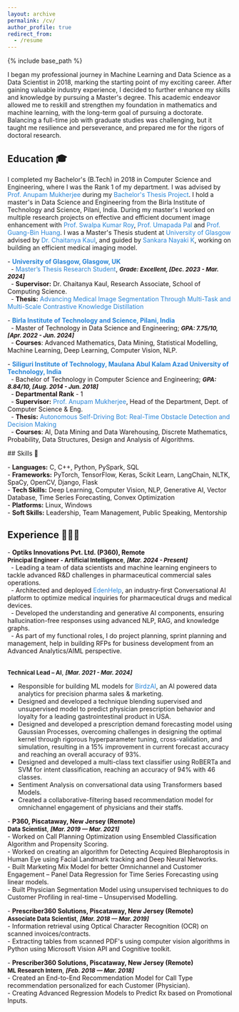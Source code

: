 ```yaml
---
layout: archive
permalink: /cv/
author_profile: true
redirect_from:
  - /resume
---
```


{% include base_path %}
<p style="font-size: 14px;">I began my professional journey in Machine Learning and Data Science as a Data Scientist in 2018, marking the starting point of my exciting career. After gaining valuable industry experience, I decided to further enhance my skills and knowledge by pursuing a Master's degree. This academic endeavor allowed me to reskill and strengthen my foundation in mathematics and machine learning, with the long-term goal of pursuing a doctorate. Balancing a full-time job with graduate studies was challenging, but it taught me resilience and perseverance, and prepared me for the rigors of doctoral research.</p>

## Education 🎓
<!-- #2985d8, 2985d8-->
<!-- <p style="font-size: 15px;">I completed my Bachelor's (B.Tech) in 2018 in Computer Science and Engineering, where I was the Rank 1 of my department. I was advised by <a href="https://scholar.google.co.in/citations?user=pixVZ0oAAAAJ&hl=en">Prof. Anupam Mukherjee</a> during my <a href="https://devmesh.intel.com/projects/self-driving-bot-on-intel-architecture#about-section">Bachelor's Thesis Project</a>. I hold a master's in Data Science and Engineering from the Birla Institute of Technology and Science, Pilani, India. During my master's I worked on multiple research projects on effective and efficient document image enhancement with <a href="https://scholar.google.com/citations?user=1WVrFGwAAAAJ&hl=en">Prof. Swalpa Kumar Roy</a>, <a href="https://scholar.google.com/citations?user=2_z_CogAAAAJ&hl=en">Prof. Umapada Pal</a> and <a href="https://scholar.google.com.sg/citations?user=LhSqQCIAAAAJ&hl=en">Prof. Guang-Bin Huang</a>. I was a Master's Thesis student at <a href="https://www.gla.ac.uk/">University of Glasgow</a> advised by <a href="https://chaitanya-kaul.github.io/">Dr. Chaitanya Kaul</a>, and guided by <a href="https://scholar.google.co.in/citations?user=kGLZ1kAAAAAJ&hl=en">Sankara Nayaki K</a>, working on building an efficient medical imaging model.</p>

<p style="font-size: 14px; color: #1B1212">
- <strong><a href="https://www.gla.ac.uk/" style="color: blue; text-decoration: none;">University of Glasgow, Glasgow, UK</a></strong><br>
&nbsp;&nbsp;- <a href="https://drive.google.com/file/d/1sWV--t7Xo4RacTGsnlrbJNssrJX-1TOH/view?usp=sharing" style="color: blue; text-decoration: none;">Master’s Thesis Research Student</a>, <span style="font-size: 13px; font-style: italic;"><strong>Grade: Excellent, [Dec. 2023 - Mar. 2024]</strong></span><br>
&nbsp;&nbsp;- <strong>Supervisor:</strong> Dr. Chaitanya Kaul, Research Associate, School of Computing Science.<br>
&nbsp;&nbsp;- <strong>Thesis:</strong> <a href="https://arxiv.org/abs/2406.03173" style="color: blue; text-decoration: none;">Advancing Medical Image Segmentation Through Multi-Task and Multi-Scale Contrastive Knowledge Distillation</a>
</p>

<p style="font-size: 14px; color: #1B1212">
- <strong><a href="http://www.bits-pilani.ac.in/" style="color: blue; text-decoration: none;">Birla Institute of Technology and Science, Pilani, India</a></strong><br>
&nbsp;&nbsp;- Master of Technology in Data Science and Engineering; <span style="font-size: 13px; font-style: italic;"><strong>GPA: 7.75/10, [Apr. 2022 - Jun. 2024]</strong></span><br>
&nbsp;&nbsp;- <strong>Courses</strong>: Advanced Mathematics, Data Mining, Statistical Modelling, Machine Learning, Deep Learning, Computer Vision, NLP.
</p>

<p style="font-size: 14px; color: #1B1212">
- <strong><a href="https://sittechno.org/" style="color: blue; text-decoration: none;">Siliguri Institute of Technology, Maulana Abul Kalam Azad University of Technology, India</a></strong><br>
&nbsp;&nbsp;- Bachelor of Technology in Computer Science and Engineering; <span style="font-size: 13px; font-style: italic;"><strong>GPA: 8.84/10, [Aug. 2014 - Jun. 2018]</strong></span><br>
&nbsp;&nbsp;- <strong>Supervisor:</strong> <a href= "https://scholar.google.co.in/citations?user=pixVZ0oAAAAJ&hl=en" style="color: blue; text-decoration: none;">Prof. Anupam Mukherjee</a>, Head of the Department, Dept. of Computer Science & Eng.<br>
&nbsp;&nbsp;- <strong>Thesis:</strong> <a href="https://devmesh.intel.com/projects/self-driving-bot-on-intel-architecture#about-section" style="color: blue; text-decoration: none;">Autonomous Self-Driving Bot: Real-Time Obstacle Detection and Decision Making</a><br>
&nbsp;&nbsp;- <strong>Courses</strong>: AI, Data Mining and Data Warehousing, Discrete Mathematics, Probability, Data Structures, Design and Analysis of Algorithms.
</p> -->
<p style="font-size: 14px;">I completed my Bachelor's (B.Tech) in 2018 in Computer Science and Engineering, where I was the Rank 1 of my department. I was advised by <a href="https://scholar.google.co.in/citations?user=pixVZ0oAAAAJ&hl=en" style="color: #2985d8; text-decoration: none;">Prof. Anupam Mukherjee</a> during my <a href="https://devmesh.intel.com/projects/self-driving-bot-on-intel-architecture#about-section" style="color: #2985d8; text-decoration: none;">Bachelor's Thesis Project</a>. I hold a master's in Data Science and Engineering from the Birla Institute of Technology and Science, Pilani, India. During my master's I worked on multiple research projects on effective and efficient document image enhancement with <a href="https://scholar.google.com/citations?user=1WVrFGwAAAAJ&hl=en" style="color: #2985d8; text-decoration: none;">Prof. Swalpa Kumar Roy</a>, <a href="https://scholar.google.com/citations?user=2_z_CogAAAAJ&hl=en" style="color: #2985d8; text-decoration: none;">Prof. Umapada Pal</a> and <a href="https://scholar.google.com.sg/citations?user=LhSqQCIAAAAJ&hl=en" style="color: #2985d8; text-decoration: none;">Prof. Guang-Bin Huang</a>. I was a Master's Thesis student at <a href="https://www.gla.ac.uk/" style="color: #2985d8; text-decoration: none;">University of Glasgow</a> advised by <a href="https://chaitanya-kaul.github.io/" style="color: #2985d8; text-decoration: none;">Dr. Chaitanya Kaul</a>, and guided by <a href="https://scholar.google.co.in/citations?user=kGLZ1kAAAAAJ&hl=en" style="color: #2985d8; text-decoration: none;">Sankara Nayaki K</a>, working on building an efficient medical imaging model.</p>

<p style="font-size: 14px; color: #1B1212"> - <strong><a href="https://www.gla.ac.uk/" style="color: #2985d8; text-decoration: none;">University of Glasgow, Glasgow, UK</a></strong><br> &nbsp;&nbsp;- <a href="https://drive.google.com/file/d/1sWV--t7Xo4RacTGsnlrbJNssrJX-1TOH/view?usp=sharing" style="color: #2985d8; text-decoration: none;">Master’s Thesis Research Student</a>, <span style="font-size: 13px; font-style: italic;"><strong>Grade: Excellent, [Dec. 2023 - Mar. 2024]</strong></span><br> &nbsp;&nbsp;- <strong>Supervisor:</strong> Dr. Chaitanya Kaul, Research Associate, School of Computing Science.<br> &nbsp;&nbsp;- <strong>Thesis:</strong> <a href="https://arxiv.org/abs/2406.03173" style="color: #2985d8; text-decoration: none;">Advancing Medical Image Segmentation Through Multi-Task and Multi-Scale Contrastive Knowledge Distillation</a> </p>

<p style="font-size: 14px; color: #1B1212"> - <strong><a href="http://www.bits-pilani.ac.in/" style="color: #2985d8; text-decoration: none;">Birla Institute of Technology and Science, Pilani, India</a></strong><br> &nbsp;&nbsp;- Master of Technology in Data Science and Engineering; <span style="font-size: 13px; font-style: italic;"><strong>GPA: 7.75/10, [Apr. 2022 - Jun. 2024]</strong></span><br> &nbsp;&nbsp;- <strong>Courses</strong>: Advanced Mathematics, Data Mining, Statistical Modelling, Machine Learning, Deep Learning, Computer Vision, NLP. </p>

<p style="font-size: 14px; color: #1B1212"> - <strong><a href="https://sittechno.org/" style="color: #2985d8; text-decoration: none;">Siliguri Institute of Technology, Maulana Abul Kalam Azad University of Technology, India</a></strong><br> &nbsp;&nbsp;- Bachelor of Technology in Computer Science and Engineering; <span style="font-size: 13px; font-style: italic;"><strong>GPA: 8.84/10, [Aug. 2014 - Jun. 2018]</strong></span><br> &nbsp;&nbsp;- <strong>Departmental Rank</strong> - 1
<br> &nbsp;&nbsp;- <strong>Supervisor:</strong> <a href= "https://scholar.google.co.in/citations?user=pixVZ0oAAAAJ&hl=en" style="color: #2985d8; text-decoration: none;">Prof. Anupam Mukherjee</a>, Head of the Department, Dept. of Computer Science & Eng.<br> &nbsp;&nbsp;- <strong>Thesis:</strong> <a href="https://devmesh.intel.com/projects/self-driving-bot-on-intel-architecture#about-section" style="color: #2985d8; text-decoration: none;">Autonomous Self-Driving Bot: Real-Time Obstacle Detection and Decision Making</a><br> &nbsp;&nbsp;- <strong>Courses</strong>: AI, Data Mining and Data Warehousing, Discrete Mathematics, Probability, Data Structures, Design and Analysis of Algorithms. </p>
## Skills 🧠

<p style="font-size: 14px; color: #1B1212">
- <strong>Languages:</strong> C, C++, Python, PySpark, SQL<br>
- <strong>Frameworks:</strong> PyTorch, TensorFlow, Keras, Scikit Learn, LangChain, NLTK, SpaCy, OpenCV, Django, Flask<br>
- <strong>Tech Skills:</strong> Deep Learning, Computer Vision, NLP, Generative AI, Vector Database, Time Series Forecasting, Convex Optimization<br>
- <strong>Platforms:</strong> Linux, Windows<br>
- <strong>Soft Skills:</strong> Leadership, Team Management, Public Speaking, Mentorship
</p>

## Experience 👨🏻‍💻
<p style="font-size: 14px; color: #1B1212">
- <strong>Optiks Innovations Pvt. Ltd. (P360), Remote</strong><br>
  <strong style="font-size: 13px;">Principal Engineer - Artificial Intelligence</strong>, <span style="font-size: 13px; font-style: italic;"><strong>[Mar. 2024 - Present]</strong></span><br>
  &nbsp;&nbsp;- Leading a team of data scientists and machine learning engineers to tackle advanced R&D challenges in pharmaceutical commercial sales operations.<br>
  &nbsp;&nbsp;- Architected and deployed <a href= "https://www.p360.com/edenhelp/" style="color: #2985d8; text-decoration: none;">EdenHelp</a>, an industry-first Conversational AI platform to optimize medical inquiries for pharmaceutical drugs and medical devices.<br>
  &nbsp;&nbsp;- Developed the understanding and generative AI components, ensuring hallucination-free responses using advanced NLP, RAG, and knowledge graphs.<br>
  &nbsp;&nbsp;- As part of my functional roles, I do project planning, sprint planning and management, help in building RFPs for business development from an Advanced Analytics/AIML perspective.<br><br>

<strong style="font-size: 13px;">Technical Lead – AI</strong>, <span style="font-size: 13px; font-style: italic;"><strong>[Mar. 2021 - Mar. 2024]</strong></span><br>
  - Responsible for building ML models for <a href= "https://www.p360.com/birdzai/" style="color: #2985d8; text-decoration: none;">BirdzAI</a>, an AI powered data analytics for precision pharma sales & marketing.<br>
  - Designed and developed a technique blending supervised and unsupervised model to predict physician prescription behavior and loyalty for a leading gastrointestinal product in USA.<br>
  - Designed and developed a prescription demand forecasting model using Gaussian Processes, overcoming challenges in designing the optimal kernel through rigorous hyperparameter tuning, cross-validation, and simulation, resulting in a 15% improvement in current forecast accuracy and reaching an overall accuracy of 93%.<br>
  - Designed and developed a multi-class text classifier using RoBERTa and SVM for intent classification, reaching an accuracy of 94% with 46 classes.<br>
  - Sentiment Analysis on conversational data using Transformers based Models.<br>
  - Created a collaborative-filtering based recommendation model for omnichannel engagement of physicians and their staffs.
</p>

<p style="font-size: 14px; color: #1B1212">
- <strong>P360, Piscataway, New Jersey (Remote)</strong><br>
  <strong style="font-size: 13px;">Data Scientist</strong>, <span style="font-size: 13px; font-style: italic;"><strong>[Mar. 2019 — Mar. 2021]</strong></span><br>
  - Worked on Call Planning Optimization using Ensembled Classification Algorithm and Propensity Scoring.<br>
  - Worked on creating an algorithm for Detecting Acquired Blepharoptosis in Human Eye using Facial Landmark tracking and Deep Neural Networks.<br>
  - Built Marketing Mix Model for better Omnichannel and Customer Engagement – Panel Data Regression for Time Series Forecasting using linear models.<br>
  - Built Physician Segmentation Model using unsupervised techniques to do Customer Profiling in real-time – Unsupervised Modelling.
</p>

<p style="font-size: 14px; color: #1B1212">
- <strong>Prescriber360 Solutions, Piscataway, New Jersey (Remote)</strong><br>
  <strong style="font-size: 13px;">Associate Data Scientist</strong>, <span style="font-size: 13px; font-style: italic;"><strong>[Mar. 2018 — Mar. 2019]</strong></span><br>
  - Information retrieval using Optical Character Recognition (OCR) on scanned invoices/contracts.<br>
  - Extracting tables from scanned PDF's using computer vision algorithms in Python using Microsoft Vision API and Cognitive toolkit.
</p>

<p style="font-size: 14px; color: #1B1212">
- <strong>Prescriber360 Solutions, Piscataway, New Jersey (Remote)</strong><br>
  <strong style="font-size: 13px;">ML Research Intern</strong>, <span style="font-size: 13px; font-style: italic;"><strong>[Feb. 2018 — Mar. 2018]</strong></span><br>
  - Created an End-to-End Recommendation Model for Call Type recommendation personalized for each Customer (Physician).<br>
  - Creating Advanced Regression Models to Predict Rx based on Promotional Inputs.
</p>
